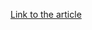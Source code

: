 [Link to the article](https://thehackernews.com/2025/03/150000-sites-compromised-by-javascript.html)
